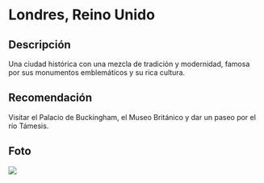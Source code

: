 # Londres, Reino Unido
## Descripción  
Una ciudad histórica con una mezcla de tradición y modernidad, famosa por sus monumentos emblemáticos y su rica cultura.
## Recomendación  
Visitar el Palacio de Buckingham, el Museo Británico y dar un paseo por el río Támesis.
## Foto  
![](https://londontickets.tours/wp-content/uploads/2023/05/buckingham-palace-london-tour-5.jpg)
